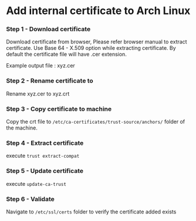 # Add internal certificate to Arch Linux

### Step 1 - Download certificate

Download certificate from browser, Please refer browser manual to extract certificate. Use Base 64 - X.509 option while extracting certificate. By default the certificate file will have .cer extension. <br>

Example output file : xyz.cer


### Step 2 - Rename certificate to 

Rename xyz.cer to xyz.crt

### Step 3 - Copy certificate to machine

Copy the crt file to ```/etc/ca-certificates/trust-source/anchors/``` folder of the machine.

### Step 4 - Extract certificate

execute ```trust extract-compat```

### Step 5 - Update certificate

execute ```update-ca-trust```

### Step 6 - Validate

Navigate to ```/etc/ssl/certs``` folder to verify the certificate added exists

